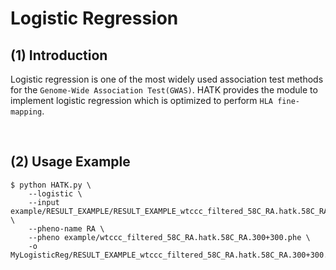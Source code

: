 # Logistic Regression

## (1) Introduction

Logistic regression is one of the most widely used association test methods for the `Genome-Wide Association Test(GWAS)`. HATK provides the module to implement logistic regression which is optimized to perform `HLA fine-mapping`.

<br>

## (2) Usage Example

```
$ python HATK.py \
    --logistic \
    --input example/RESULT_EXAMPLE/RESULT_EXAMPLE_wtccc_filtered_58C_RA.hatk.58C_RA.300+300.chr6.hg18 \
    --pheno-name RA \
    --pheno example/wtccc_filtered_58C_RA.hatk.58C_RA.300+300.phe \
    -o MyLogisticReg/RESULT_EXAMPLE_wtccc_filtered_58C_RA.hatk.58C_RA.300+300.chr6.hg18
```